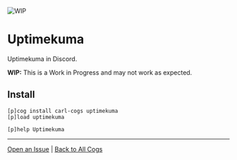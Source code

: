 ![WIP](https://img.shields.io/badge/tag-WIP-orange?logo=git&logoColor=white)
# Uptimekuma

Uptimekuma in Discord.

**WIP:** This is a Work in Progress and may not work as expected.

## Install

```text
[p]cog install carl-cogs uptimekuma
[p]load uptimekuma

[p]help Uptimekuma
```

---
[Open an Issue](https://github.com/smashedr/carl-cogs/issues/new?title=Uptimekuma) |
[Back to All Cogs](../README.md#public-cogs)
